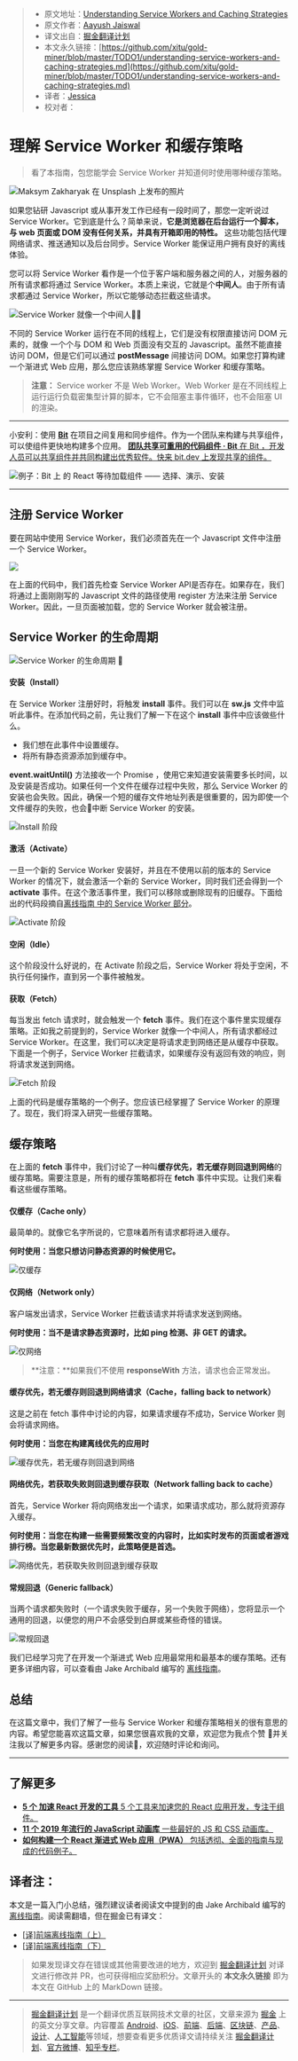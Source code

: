 > * 原文地址：[Understanding Service Workers and Caching Strategies](https://blog.bitsrc.io/understanding-service-workers-and-caching-strategies-a6c1e1cbde03)
> * 原文作者：[Aayush Jaiswal](https://medium.com/@aayush1408)
> * 译文出自：[掘金翻译计划](https://github.com/xitu/gold-miner)
> * 本文永久链接：[https://github.com/xitu/gold-miner/blob/master/TODO1/understanding-service-workers-and-caching-strategies.md](https://github.com/xitu/gold-miner/blob/master/TODO1/understanding-service-workers-and-caching-strategies.md)
> * 译者：[Jessica](https://github.com/cyz980908)
> * 校对者：

# 理解 Service Worker 和缓存策略

> 看了本指南，包您能学会 Service Worker 并知道何时使用哪种缓存策略。

![[Maksym Zakharyak](https://unsplash.com/photos/6VBRu8jR8to?utm_source=unsplash&utm_medium=referral&utm_content=creditCopyText) 在 [Unsplash](https://unsplash.com/search/photos/workflow?utm_source=unsplash&utm_medium=referral&utm_content=creditCopyText) 上​​发布的照片](https://cdn-images-1.medium.com/max/10368/1*vMvkVSydVwjeXBOAXDjC5w.jpeg)

如果您钻研 Javascript 或从事开发工作已经有一段时间了，那您一定听说过 Service Worker。它到底是什么？简单来说，**它是浏览器在后台运行一个脚本，与 web 页面或 DOM 没有任何关系，并具有开箱即用的特性。** 这些功能包括代理网络请求、推送通知以及后台同步。Service Worker 能保证用户拥有良好的离线体验。

您可以将 Service Worker 看作是一个位于客户端和服务器之间的人，对服务器的所有请求都将通过 Service Worker。本质上来说，它就是个**中间人**。由于所有请求都通过 Service Worker，所以它能够动态拦截这些请求。

![Service Worker 就像一个中间人👷‍♂️](https://cdn-images-1.medium.com/max/2000/1*st7O3EJn6_lrz9QkG0McvQ.png)

不同的 Service Worker 运行在不同的线程上，它们是没有权限直接访问 DOM 元素的，就像 一个个与 DOM 和 Web 页面没有交互的 Javascript。虽然不能直接访问 DOM，但是它们可以通过 **postMessage** 间接访问 DOM。如果您打算构建一个渐进式 Web 应用，那么您应该熟练掌握 Service Worker 和缓存策略。

> **注意：** Service worker 不是 Web Worker。Web Worker 是在不同线程上运行运行负载密集型计算的脚本，它不会阻塞主事件循环，也不会阻塞 UI 的渲染。

---

小安利：使用 **[Bit](https://github.com/teambit/bit)** 在项目之间复用和同步组件。作为一个团队来构建与共享组件，可以使组件更快地构建多个应用。
[**团队共享可重用的代码组件 · Bit**
在 Bit ，开发人员可以共享组件并共同构建出优秀软件。快来 bit.dev 上发现共享的组件。](https://bit.dev/)

![例子：Bit 上 的 React 等待加载组件 —— 选择、演示、安装](https://cdn-images-1.medium.com/max/2000/1*Yhkh7jbS5Mx9uP96Y88pZg.gif)

---

## 注册 Service Worker

要在网站中使用 Service Worker，我们必须首先在一个 Javascript 文件中注册一个 Service Worker。

![](https://cdn-images-1.medium.com/max/3976/1*EJh3hdqmn81tZEBTpfw6LQ.png)

在上面的代码中，我们首先检查 Service Worker API是否存在。如果存在，我们将通过上面刚刚写的 Javascript 文件的路径使用 register 方法来注册 Service Worker。因此，一旦页面被加载，您的 Service Worker 就会被注册。

## Service Worker 的生命周期

![Service Worker 的生命周期 👀](https://cdn-images-1.medium.com/max/2000/1*2icy-zbfbPzd2kYhHwxcNQ.png)

#### 安装（Install）

在 Service Worker 注册好时，将触发 **install** 事件。我们可以在 **sw.js** 文件中监听此事件。在添加代码之前，先让我们了解一下在这个 **install** 事件中应该做些什么。

* 我们想在此事件中设置缓存。
* 将所有静态资源添加到缓存中。

**event.waitUntil()** 方法接收一个 Promise ，使用它来知道安装需要多长时间，以及安装是否成功。如果任何一个文件在缓存过程中失败，那么 Service Worker 的安装也会失败。因此，确保一个短的缓存文件地址列表是很重要的，因为即使一个文件缓存的失败，也会中断 Service Worker 的安装。

![Install 阶段](https://cdn-images-1.medium.com/max/3520/1*0fWZsySFns4KpUqaFZk3eQ.png)

#### 激活（Activate）

一旦一个新的 Service Worker 安装好，并且在不使用以前的版本的 Service Worker 的情况下，就会激活一个新的 Service Worker，同时我们还会得到一个 **activate** 事件。在这个激活事件里，我们可以移除或删除现有的旧缓存。下面给出的代码段摘自[离线指南 中的 Service Worker 部分](https://juejin.im/post/5c0788a65188250808259ae4)。

![Activate 阶段](https://cdn-images-1.medium.com/max/3520/1*KQQGF9AgvjpzvnksqQ6Q2Q.png)

#### 空闲（Idle）

这个阶段没什么好说的，在 Activate 阶段之后，Service Worker 将处于空闲，不执行任何操作，直到另一个事件被触发。

#### 获取（Fetch）

每当发出 fetch 请求时，就会触发一个 **fetch** 事件。我们在这个事件里实现缓存策略。正如我之前提到的，Service Worker 就像一个中间人，所有请求都经过 Service Worker。在这里，我们可以决定是将请求走到网络还是从缓存中获取。下面是一个例子，Service Worker 拦截请求，如果缓存没有返回有效的响应，则将请求发送到网络。

![Fetch 阶段](https://cdn-images-1.medium.com/max/3520/1*kEE7vxaLlxIP4gCUUXPN8Q.png)

上面的代码是缓存策略的一个例子。您应该已经掌握了 Service Worker 的原理了。现在，我们将深入研究一些缓存策略。

## 缓存策略

在上面的 **fetch** 事件中，我们讨论了一种叫**缓存优先，若无缓存则回退到网络**的缓存策略。需要注意是，所有的缓存策略都将在 **fetch** 事件中实现。让我们来看看这些缓存策略。

#### 仅缓存（Cache only）

最简单的。就像它名字所说的，它意味着所有请求都将进入缓存。

**何时使用：当您只想访问静态资源的时候使用它。**

![仅缓存](https://cdn-images-1.medium.com/max/3520/1*YWa918sEIMEmeTDH6KJQDg.png)

#### 仅网络（Network only）

客户端发出请求，Service Worker 拦截该请求并将请求发送到网络。

**何时使用：当不是请求静态资源时，比如 ping 检测、非 GET 的请求。**

![仅网络](https://cdn-images-1.medium.com/max/3520/1*Rn7nC460uo0E_k6IgANO_Q.png)

> **注意：**如果我们不使用 **responseWith** 方法，请求也会正常发出。

#### 缓存优先，若无缓存则回退到网络请求（Cache，falling back to network）

这是之前在 fetch 事件中讨论的内容，如果请求缓存不成功，Service Worker 则会将请求网络。

**何时使用：当您在构建离线优先的应用时**

![缓存优先，若无缓存则回退到网络](https://cdn-images-1.medium.com/max/3520/1*pF1Zr5gWmwEgPB2A2fPZjg.png)

#### 网络优先，若获取失败则回退到缓存获取（Network falling back to cache）

首先，Service Worker 将向网络发出一个请求，如果请求成功，那么就将资源存入缓存。

**何时使用：当您在构建一些需要频繁改变的内容时，比如实时发布的页面或者游戏排行榜。当您最新数据优先时，此策略便是首选。**

![网络优先，若获取失败则回退到缓存获取](https://cdn-images-1.medium.com/max/3520/1*xn7l--f2VtZGq5c4DWmmzQ.png)

#### 常规回退（Generic fallback）

当两个请求都失败时（一个请求失败于缓存，另一个失败于网络），您将显示一个通用的回退，以便您的用户不会感受到白屏或某些奇怪的错误。

![常规回退](https://cdn-images-1.medium.com/max/3520/1*sMjn8fVkJLWDwonMDB8gLg.png)

我们已经学习完了在开发一个渐进式 Web 应用最常用和最基本的缓存策略。还有更多详细内容，可以查看由 Jake Archibald 编写的 [离线指南](https://developers.google.com/web/fundamentals/instant-and-offline/offline-cookbook?hl=zh-cn)。

## 总结

在这篇文章中，我们了解了一些与 Service Worker 和缓存策略相关的很有意思的内容。希望您能喜欢这篇文章，如果您很喜欢我的文章，欢迎您为我点个赞 💖并关注我以了解更多内容。感谢您的阅读🙏，欢迎随时评论和询问。

---

## 了解更多
- [**5 个 加速 React 开发的工具**
5 个工具来加速您的 React 应用开发，专注于组件。](https://blog.bitsrc.io/5-tools-for-faster-development-in-react-676f134050f2)
- [**11 个 2019 年流行的 JavaScript 动画库**
一些最好的 JS 和 CSS 动画库。](https://blog.bitsrc.io/11-javascript-animation-libraries-for-2018-9d7ac93a2c59)
- [**如何构建一个 React 渐进式 Web 应用（PWA）**
包括透彻、全面的指南与现成的代码例子。](https://blog.bitsrc.io/how-to-build-a-react-progressive-web-application-pwa-b5b897df2f0a)

## 译者注：

本文是一篇入门小总结，强烈建议读者阅读文中提到的由 Jake Archibald 编写的 [离线指南](https://developers.google.com/web/fundamentals/instant-and-offline/offline-cookbook?hl=zh-cn)。阅读需翻墙，但在掘金已有译文：
- [[译]前端离线指南（上）](https://juejin.im/post/5c0788a65188250808259ae4)
- [[译]前端离线指南（下）](https://juejin.im/post/5c078e146fb9a049db72e9c3#heading-7)

> 如果发现译文存在错误或其他需要改进的地方，欢迎到 [掘金翻译计划](https://github.com/xitu/gold-miner) 对译文进行修改并 PR，也可获得相应奖励积分。文章开头的 **本文永久链接** 即为本文在 GitHub 上的 MarkDown 链接。

---

> [掘金翻译计划](https://github.com/xitu/gold-miner) 是一个翻译优质互联网技术文章的社区，文章来源为 [掘金](https://juejin.im) 上的英文分享文章。内容覆盖 [Android](https://github.com/xitu/gold-miner#android)、[iOS](https://github.com/xitu/gold-miner#ios)、[前端](https://github.com/xitu/gold-miner#前端)、[后端](https://github.com/xitu/gold-miner#后端)、[区块链](https://github.com/xitu/gold-miner#区块链)、[产品](https://github.com/xitu/gold-miner#产品)、[设计](https://github.com/xitu/gold-miner#设计)、[人工智能](https://github.com/xitu/gold-miner#人工智能)等领域，想要查看更多优质译文请持续关注 [掘金翻译计划](https://github.com/xitu/gold-miner)、[官方微博](http://weibo.com/juejinfanyi)、[知乎专栏](https://zhuanlan.zhihu.com/juejinfanyi)。
